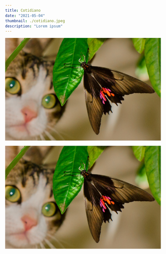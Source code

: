 ```yaml
---
title: Cotidiano
date: "2021-05-04"
thumbnail: ./cotidiano.jpeg
description: "Lorem ipsum"
---
```


![Cactus](./cotidiano.jpeg)

![Cactus](./cotidiano.jpeg)

